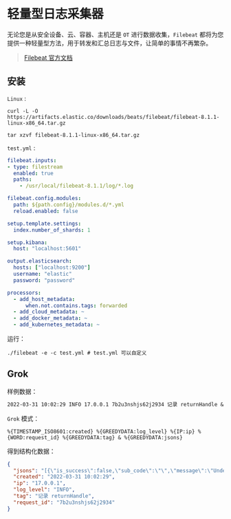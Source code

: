 # 轻量型日志采集器

无论您是从安全设备、云、容器、主机还是 `OT` 进行数据收集，`Filebeat` 都将为您提供一种轻量型方法，用于转发和汇总日志与文件，让简单的事情不再繁杂。

> [Filebeat 官方文档](https://www.elastic.co/guide/en/beats/filebeat/index.html)



## 安装

 `Linux` :

```shell
curl -L -O https://artifacts.elastic.co/downloads/beats/filebeat/filebeat-8.1.1-linux-x86_64.tar.gz

tar xzvf filebeat-8.1.1-linux-x86_64.tar.gz
```

 `test.yml` :

```yaml
filebeat.inputs:
- type: filestream
  enabled: true
  paths:
    - /usr/local/filebeat-8.1.1/log/*.log

filebeat.config.modules:
  path: ${path.config}/modules.d/*.yml
  reload.enabled: false

setup.template.settings:
  index.number_of_shards: 1

setup.kibana:
  host: "localhost:5601"

output.elasticsearch:
  hosts: ["localhost:9200"]
  username: "elastic"
  password: "password"

processors:
  - add_host_metadata:
      when.not.contains.tags: forwarded
  - add_cloud_metadata: ~
  - add_docker_metadata: ~
  - add_kubernetes_metadata: ~
```

运行：

```shell
./filebeat -e -c test.yml # test.yml 可以自定义
```



## Grok

样例数据：

```tex
2022-03-31 10:02:29 INFO 17.0.0.1 7b2u3nshjs62j2934 记录 returnHandle & [{"is_success":false,"sub_code":"","message":"Undefined index: express"},"sync"]
```

 `Grok` 模式：

```grok
%{TIMESTAMP_ISO8601:created} %{GREEDYDATA:log_level} %{IP:ip} %{WORD:request_id} %{GREEDYDATA:tag} & %{GREEDYDATA:jsons}
```

得到结构化数据：

```json
{
  "jsons": "[{\"is_success\":false,\"sub_code\":\"\",\"message\":\"Undefined index: express\"},\"sync\"]",
  "created": "2022-03-31 10:02:29",
  "ip": "17.0.0.1",
  "log_level": "INFO",
  "tag": "记录 returnHandle",
  "request_id": "7b2u3nshjs62j2934"
}
```

